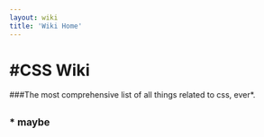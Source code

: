```yaml
---
layout: wiki
title: 'Wiki Home'
---
```


# #CSS Wiki
###The most comprehensive list of all things related to css, ever*.

<small>\* maybe</small>
---